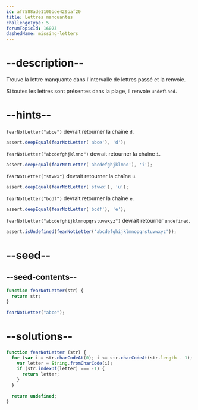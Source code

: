 ```yaml
---
id: af7588ade1100bde429baf20
title: Lettres manquantes
challengeType: 5
forumTopicId: 16023
dashedName: missing-letters
---
```


# --description--

Trouve la lettre manquante dans l'intervalle de lettres passé et la renvoie.

Si toutes les lettres sont présentes dans la plage, il renvoie `undefined`.

# --hints--

`fearNotLetter("abce")` devrait retourner la chaîne `d`.

```js
assert.deepEqual(fearNotLetter('abce'), 'd');
```

`fearNotLetter("abcdefghjklmno")` devrait retourner la chaîne `i`.

```js
assert.deepEqual(fearNotLetter('abcdefghjklmno'), 'i');
```

`fearNotLetter("stvwx")` devrait retourner la chaîne `u`.

```js
assert.deepEqual(fearNotLetter('stvwx'), 'u');
```

`fearNotLetter("bcdf")` devrait retourner la chaîne `e`.

```js
assert.deepEqual(fearNotLetter('bcdf'), 'e');
```

`fearNotLetter("abcdefghijklmnopqrstuvwxyz")` devrait retourner `undefined`.

```js
assert.isUndefined(fearNotLetter('abcdefghijklmnopqrstuvwxyz'));
```

# --seed--

## --seed-contents--

```js
function fearNotLetter(str) {
  return str;
}

fearNotLetter("abce");
```

# --solutions--

```js
function fearNotLetter (str) {
  for (var i = str.charCodeAt(0); i <= str.charCodeAt(str.length - 1); i++) {
    var letter = String.fromCharCode(i);
    if (str.indexOf(letter) === -1) {
      return letter;
    }
  }

  return undefined;
}
```
